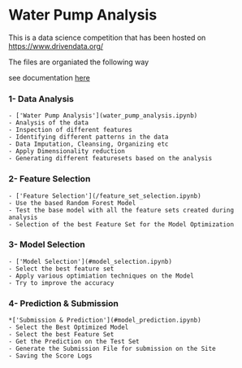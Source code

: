 # Water Pump Analysis

This is a data science competition that has been hosted on https://www.drivendata.org/


The files are organiated the following way

see documentation [here](myLib/README.md)

### 1- Data Analysis

	
	- ['Water Pump Analysis'](water_pump_analysis.ipynb)
	- Analysis of the data
	- Inspection of different features
	- Identifying different patterns in the data	
	- Data Imputation, Cleansing, Organizing etc
	- Apply Dimensionality reduction
	- Generating different featuresets based on the analysis
	
	
	
### 2- Feature Selection

	
	- ['Feature Selection'](/feature_set_selection.ipynb)
	- Use the based Random Forest Model
	- Test the base model with all the feature sets created during analysis
	- Selection of the best Feature Set for the Model Optimization
	
	
### 3- Model Selection

	
	- ['Model Selection'](#model_selection.ipynb)
	- Select the best feature set
	- Apply various optimiation techniques on the Model
	- Try to improve the accuracy


### 4- Prediction & Submission

	
	*['Submission & Prediction'](#model_prediction.ipynb)	
	- Select the Best Optimized Model
	- Select the best Feature Set
	- Get the Prediction on the Test Set
	- Generate the Submission File for submission on the Site
	- Saving the Score Logs
	
	
